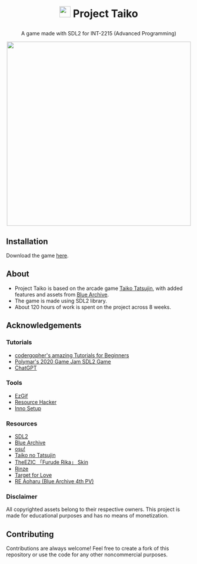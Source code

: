 # <p align="center"> <img src="https://static.wikia.nocookie.net/blue-archive/images/e/ea/Shiroko_Halo.png" width="30;" /> Project Taiko </p>
<p align="center"> A game made with SDL2 for INT-2215 (Advanced Programming) </p>

<p align="center"> <img src="https://i.imgur.com/eiGiRcN.png"/ width="500;"> </p>

## Installation
Download the game <a href="https://github.com/WindBow27/ProjectTaiko/releases/tag/v1.0">here</a>. 

## About
- Project Taiko is based on the arcade game <a href="https://taiko.namco-ch.net/taiko/en/"> Taiko Tatsujin</a>, with added features and assets from <a href="https://bluearchive.nexon.com/home"> Blue Archive</a>.
- The game is made using SDL2 library.
- About 120 hours of work is spent on the project across 8 weeks.

## Acknowledgements
### Tutorials
 - [codergopher's amazing Tutorials for Beginners](https://www.youtube.com/watch?v=KsG6dJlLBDw&list=PL2RPjWnJduNmXHRYwdtublIPdlqocBoLS&ab_channel=codergopher)
 - [Polymar's 2020 Game Jam SDL2 Game](https://www.youtube.com/watch?v=EAMHQfCGymg&ab_channel=PolyMars)
 - [ChatGPT](https://chat.openai.com/)
### Tools
 - [EzGif](https://ezgif.com/)
 - [Resource Hacker](http://www.angusj.com/resourcehacker/)
 - [Inno Setup](https://jrsoftware.org/isinfo.php)
### Resources
 - [SDL2](https://www.libsdl.org/)
 - [Blue Archive](https://bluearchive.nexon.com/home)
 - [osu!](https://osu.ppy.sh/home)
 - [Taiko no Tatsujin](https://taiko.namco-ch.net/taiko/en/)
 - [TheEZIC 「Furude Rika」 Skin](https://skins.osuck.net/skins/1720?v=0)
 - [Rinze](https://osu.ppy.sh/users/19901680)
 - [Target for Love](https://www.youtube.com/watch?v=WFsl1D8RNVc&ab_channel=FonziM-MelodiesonPiano)
 - [RE Aoharu (Blue Archive 4th PV)](https://www.youtube.com/watch?v=4rDOsvzTicY&ab_channel=%E3%83%96%E3%83%AB%E3%83%BC%E3%82%A2%E3%83%BC%E3%82%AB%E3%82%A4%E3%83%96-BlueArchive-)
### Disclaimer
All copyrighted assets belong to their respective owners. This project is made for educational purposes and has no means of monetization.
## Contributing
Contributions are always welcome! Feel free to create a fork of this repository or use the code for any other noncommercial purposes.
